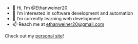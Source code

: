 - 👋 Hi, I’m @Ethanweiner20
- 👀 I’m interested in software development and automation
- 🌱 I’m currently learning web development
- 📫 Reach me at ethanweiner20@gmail.com

Check out my [personal site](https://ethan-weiner.web.app/)!

<!---
Ethanweiner20/Ethanweiner20 is a ✨ special ✨ repository because its `README.md` (this file) appears on your GitHub profile.
You can click the Preview link to take a look at your changes.
--->
